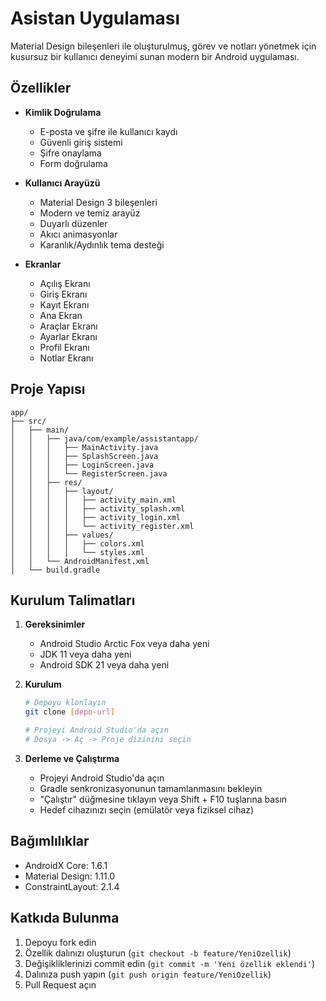 # Asistan Uygulaması

Material Design bileşenleri ile oluşturulmuş, görev ve notları yönetmek için kusursuz bir kullanıcı deneyimi sunan modern bir Android uygulaması.

## Özellikler

- **Kimlik Doğrulama**
  - E-posta ve şifre ile kullanıcı kaydı
  - Güvenli giriş sistemi
  - Şifre onaylama
  - Form doğrulama

- **Kullanıcı Arayüzü**
  - Material Design 3 bileşenleri
  - Modern ve temiz arayüz
  - Duyarlı düzenler
  - Akıcı animasyonlar
  - Karanlık/Aydınlık tema desteği

- **Ekranlar**
  - Açılış Ekranı
  - Giriş Ekranı
  - Kayıt Ekranı
  - Ana Ekran
  - Araçlar Ekranı
  - Ayarlar Ekranı
  - Profil Ekranı
  - Notlar Ekranı

## Proje Yapısı

```
app/
├── src/
│   ├── main/
│   │   ├── java/com/example/assistantapp/
│   │   │   ├── MainActivity.java
│   │   │   ├── SplashScreen.java
│   │   │   ├── LoginScreen.java
│   │   │   └── RegisterScreen.java
│   │   ├── res/
│   │   │   ├── layout/
│   │   │   │   ├── activity_main.xml
│   │   │   │   ├── activity_splash.xml
│   │   │   │   ├── activity_login.xml
│   │   │   │   └── activity_register.xml
│   │   │   ├── values/
│   │   │   │   ├── colors.xml
│   │   │   │   └── styles.xml
│   │   └── AndroidManifest.xml
│   └── build.gradle
```

## Kurulum Talimatları

1. **Gereksinimler**
   - Android Studio Arctic Fox veya daha yeni
   - JDK 11 veya daha yeni
   - Android SDK 21 veya daha yeni

2. **Kurulum**
   ```bash
   # Depoyu klonlayın
   git clone [depo-url]
   
   # Projeyi Android Studio'da açın
   # Dosya -> Aç -> Proje dizinini seçin
   ```

3. **Derleme ve Çalıştırma**
   - Projeyi Android Studio'da açın
   - Gradle senkronizasyonunun tamamlanmasını bekleyin
   - "Çalıştır" düğmesine tıklayın veya Shift + F10 tuşlarına basın
   - Hedef cihazınızı seçin (emülatör veya fiziksel cihaz)

## Bağımlılıklar

- AndroidX Core: 1.6.1
- Material Design: 1.11.0
- ConstraintLayout: 2.1.4

## Katkıda Bulunma

1. Depoyu fork edin
2. Özellik dalınızı oluşturun (`git checkout -b feature/YeniOzellik`)
3. Değişikliklerinizi commit edin (`git commit -m 'Yeni özellik eklendi'`)
4. Dalınıza push yapın (`git push origin feature/YeniOzellik`)
5. Pull Request açın
